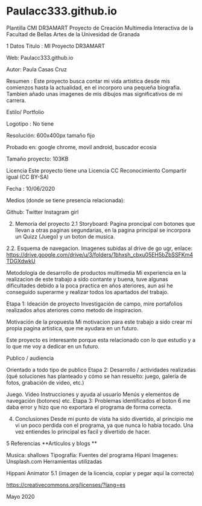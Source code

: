 # Paulacc333.github.io
Plantilla CMI 
DR3AMART
Proyecto de Creación Multimedia Interactiva de la Facultad de Bellas Artes de la Univesidad de Granada

1 Datos
Titulo : MI Proyecto DR3AMART

Web:  Paulacc333.github.io

Autor: Paula Casas Cruz

Resumen : Este proyecto busca contar mi vida artistica desde mis comienzos hasta la actualidad, en el incorporo una pequeña biografia. Tambien  añado unas imagenes de mis dibujos mas significativos de mi carrera.

Estilo/ Portfolio

Logotipo :  No tiene

Resolución: 600x400px tamaño fijo 

Probado en: google chrome, movil android, buscador ecosia

Tamaño proyecto: 103KB

Licencia Este proyecto tiene una Licencia CC Reconocimiento Compartir igual (CC BY-SA)

Fecha : 10/06/2020

Medios (donde se tiene presencia relacionada):

Github:
Twitter
Instagram
girl

2. Memoria del proyecto
2.1 Storyboard:
Pagina proncipal  con botones que llevan a otras paginas segundarias, en la pagina principal se incorpora un Quizz (Juego) y un boton de musica.

2.2. Esquema de navegacion.
Imagenes subidas al drive  de go ugr, enlace:
https://drive.google.com/drive/u/3/folders/1bhxsh_cbxu05EH5bZbSSFKm4TDGXdwkU

Metodología de desarrollo de productos multimedia
Mi experiencia en la realizacion de este trabajo a sido contante y buena,  tuve algunas dificultades  debido a la poca practica en años ateriores, aun asi he conseguido superarme y realizar todos los apartados del trabajo.

Etapa 1: Ideación de proyecto
Investigación de campo, mire portafolios realizados años ateriores como metodo de inspiracion.


Motivación de la propuesta
Mi motivacion para este trabajo a sido crear mi propia pagina artistica, que me ayudara  en un futuro.

Este proyecto es interesante porque esta relacionado con lo que estudio y a lo que me voy  a dedicar en un futuro.

Publico / audiencia

Orientado a todo tipo de publico
Etapa 2: Desarrollo / actividades realizadas
(qué soluciones has planteado y cómo se han resuelto: juego, galería de fotos, grabación de video, etc.)

Juego.
Video
Instrucciones y ayuda al usuario
Menús y elementos de navegación (botones)
etc.
Etapa 3: Problemas identificados
el boton 6 me daba error y hizo que no exportara el programa de forma correcta.

4. Conclusiones
Desde mi punto de vista ha sido divertido, al principio me vi un poco perdida con el programa, ya que nunca lo habia tocado. Una vez entiendes lo principal es facil y divertido de hacer.


5 Referencias
**Artículos y blogs **


Musica: shallows
 Tipografía: Fuentes del programa Hipani
 Imagenes: Unsplash.com
Herramientas utilizadas

Hippani Animator 5.1
(imagen de la licencia, copiar y pegar aquí la correcta)

https://creativecommons.org/licenses/?lang=es

Mayo 2020
